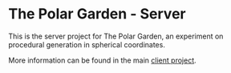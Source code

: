 # The Polar Garden - Server
This is the server project for The Polar Garden, an experiment on procedural generation in spherical coordinates.

More information can be found in the main [client project](https://github.com/paternostrox/PolarGarden).
